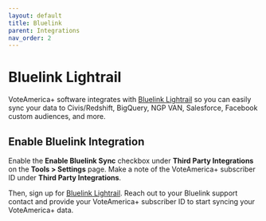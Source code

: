 ```yaml
---
layout: default
title: Bluelink
parent: Integrations
nav_order: 2
---
```



# Bluelink Lightrail

VoteAmerica+ software integrates with [Bluelink Lightrail](https://bluelink.org/)
so you can easily sync your data to Civis/Redshift, BigQuery, NGP VAN, Salesforce, Facebook custom
audiences, and more.

## Enable Bluelink Integration

Enable the **Enable Bluelink Sync** checkbox under **Third Party Integrations** on the
**Tools > Settings** page. Make a note of the VoteAmerica+ subscriber ID under
**Third Party Integrations**.

Then, sign up for [Bluelink Lightrail](https://bluelink.org/). Reach
out to your Bluelink support contact and provide your VoteAmerica+ subscriber ID
to start syncing your VoteAmerica+ data.
